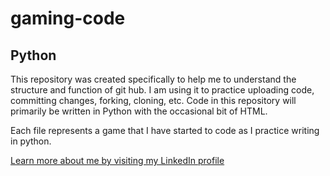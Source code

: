 # gaming-code
<h2><strong>Python</strong></h2>

<body>
This repository was created specifically to help me to understand the structure and function of git hub. I am using it to practice uploading code, committing changes, forking, cloning, etc. Code in this repository will primarily be written in Python with the occasional bit of HTML.

Each file represents a game that I have started to code as I practice writing in python.

<a href="https://www.linkedin.com/in/jessica-l-horton-b3036563/">Learn more about me by visiting my LinkedIn profile</a>
</body>


